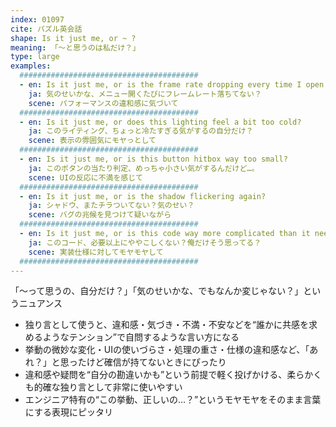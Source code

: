 ```yaml
---
index: 01097
cite: パズル英会話
shape: Is it just me, or ~ ?
meaning: 「〜と思うのは私だけ？」
type: large
examples:
  ########################################
  - en: Is it just me, or is the frame rate dropping every time I open the menu?
    ja: 気のせいかな、メニュー開くたびにフレームレート落ちてない？
    scene: パフォーマンスの違和感に気づいて
  ########################################
  - en: Is it just me, or does this lighting feel a bit too cold?
    ja: このライティング、ちょっと冷たすぎる気がするの自分だけ？
    scene: 表示の雰囲気にモヤっとして
  ########################################
  - en: Is it just me, or is this button hitbox way too small?
    ja: このボタンの当たり判定、めっちゃ小さい気がするんだけど…。
    scene: UIの反応に不満を感じて
  ########################################
  - en: Is it just me, or is the shadow flickering again?
    ja: シャドウ、またチラついてない？気のせい？
    scene: バグの兆候を見つけて疑いながら
  ########################################
  - en: Is it just me, or is this code way more complicated than it needs to be?
    ja: このコード、必要以上にややこしくない？俺だけそう思ってる？
    scene: 実装仕様に対してモヤモヤして
  ########################################
---
```


「〜って思うの、自分だけ？」「気のせいかな、でもなんか変じゃない？」というニュアンス

- 独り言として使うと、違和感・気づき・不満・不安などを“誰かに共感を求めるようなテンション”で自問するような言い方になる
- 挙動の微妙な変化・UIの使いづらさ・処理の重さ・仕様の違和感など、「あれ？」と思ったけど確信が持てないときにぴったり
- 違和感や疑問を“自分の勘違いかも”という前提で軽く投げかける、柔らかくも的確な独り言として非常に使いやすい
- エンジニア特有の“この挙動、正しいの…？”というモヤモヤをそのまま言葉にする表現にピッタリ

